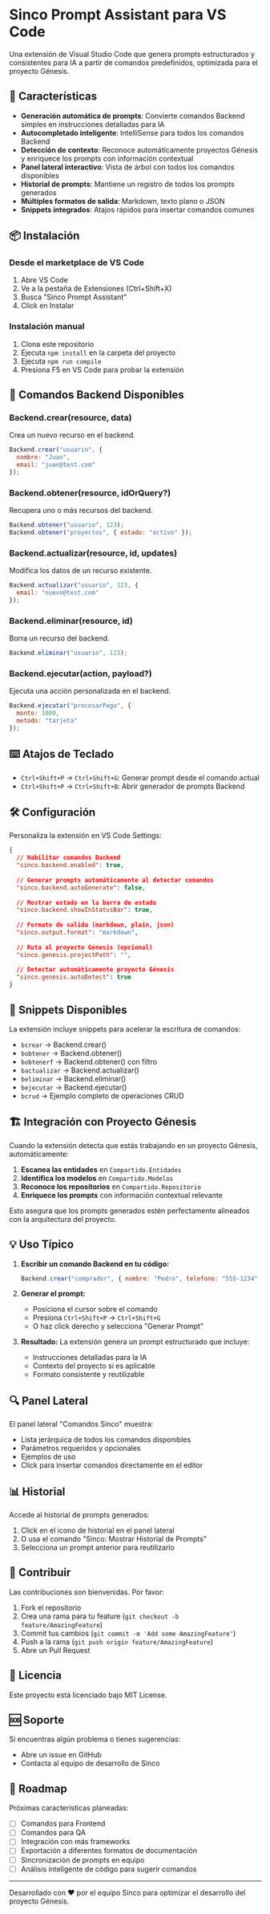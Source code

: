 # Sinco Prompt Assistant para VS Code

Una extensión de Visual Studio Code que genera prompts estructurados y consistentes para IA a partir de comandos predefinidos, optimizada para el proyecto Génesis.

## 🚀 Características

- **Generación automática de prompts**: Convierte comandos Backend simples en instrucciones detalladas para IA
- **Autocompletado inteligente**: IntelliSense para todos los comandos Backend
- **Detección de contexto**: Reconoce automáticamente proyectos Génesis y enriquece los prompts con información contextual
- **Panel lateral interactivo**: Vista de árbol con todos los comandos disponibles
- **Historial de prompts**: Mantiene un registro de todos los prompts generados
- **Múltiples formatos de salida**: Markdown, texto plano o JSON
- **Snippets integrados**: Atajos rápidos para insertar comandos comunes

## 📦 Instalación

### Desde el marketplace de VS Code
1. Abre VS Code
2. Ve a la pestaña de Extensiones (Ctrl+Shift+X)
3. Busca "Sinco Prompt Assistant"
4. Click en Instalar

### Instalación manual
1. Clona este repositorio
2. Ejecuta `npm install` en la carpeta del proyecto
3. Ejecuta `npm run compile`
4. Presiona F5 en VS Code para probar la extensión

## 🎯 Comandos Backend Disponibles

### Backend.crear(resource, data)
Crea un nuevo recurso en el backend.

```javascript
Backend.crear("usuario", { 
  nombre: "Juan", 
  email: "juan@test.com" 
});
```

### Backend.obtener(resource, idOrQuery?)
Recupera uno o más recursos del backend.

```javascript
Backend.obtener("usuario", 123);
Backend.obtener("proyectos", { estado: "activo" });
```

### Backend.actualizar(resource, id, updates)
Modifica los datos de un recurso existente.

```javascript
Backend.actualizar("usuario", 123, { 
  email: "nuevo@test.com" 
});
```

### Backend.eliminar(resource, id)
Borra un recurso del backend.

```javascript
Backend.eliminar("usuario", 123);
```

### Backend.ejecutar(action, payload?)
Ejecuta una acción personalizada en el backend.

```javascript
Backend.ejecutar("procesarPago", { 
  monto: 1000, 
  metodo: "tarjeta" 
});
```

## ⌨️ Atajos de Teclado

- `Ctrl+Shift+P` → `Ctrl+Shift+G`: Generar prompt desde el comando actual
- `Ctrl+Shift+P` → `Ctrl+Shift+B`: Abrir generador de prompts Backend

## 🛠️ Configuración

Personaliza la extensión en VS Code Settings:

```json
{
  // Habilitar comandos Backend
  "sinco.backend.enabled": true,
  
  // Generar prompts automáticamente al detectar comandos
  "sinco.backend.autoGenerate": false,
  
  // Mostrar estado en la barra de estado
  "sinco.backend.showInStatusBar": true,
  
  // Formato de salida (markdown, plain, json)
  "sinco.output.format": "markdown",
  
  // Ruta al proyecto Génesis (opcional)
  "sinco.genesis.projectPath": "",
  
  // Detectar automáticamente proyecto Génesis
  "sinco.genesis.autoDetect": true
}
```

## 📝 Snippets Disponibles

La extensión incluye snippets para acelerar la escritura de comandos:

- `bcrear` → Backend.crear()
- `bobtener` → Backend.obtener()
- `bobtenerf` → Backend.obtener() con filtro
- `bactualizar` → Backend.actualizar()
- `beliminar` → Backend.eliminar()
- `bejecutar` → Backend.ejecutar()
- `bcrud` → Ejemplo completo de operaciones CRUD

## 🏗️ Integración con Proyecto Génesis

Cuando la extensión detecta que estás trabajando en un proyecto Génesis, automáticamente:

1. **Escanea las entidades** en `Compartido.Entidades`
2. **Identifica los modelos** en `Compartido.Modelos`
3. **Reconoce los repositorios** en `Compartido.Repositorio`
4. **Enriquece los prompts** con información contextual relevante

Esto asegura que los prompts generados estén perfectamente alineados con la arquitectura del proyecto.

## 💡 Uso Típico

1. **Escribir un comando Backend en tu código:**
   ```javascript
   Backend.crear("comprador", { nombre: "Pedro", telefono: "555-1234" });
   ```

2. **Generar el prompt:**
   - Posiciona el cursor sobre el comando
   - Presiona `Ctrl+Shift+P` → `Ctrl+Shift+G`
   - O haz click derecho y selecciona "Generar Prompt"

3. **Resultado:**
   La extensión genera un prompt estructurado que incluye:
   - Instrucciones detalladas para la IA
   - Contexto del proyecto si es aplicable
   - Formato consistente y reutilizable

## 🔍 Panel Lateral

El panel lateral "Comandos Sinco" muestra:
- Lista jerárquica de todos los comandos disponibles
- Parámetros requeridos y opcionales
- Ejemplos de uso
- Click para insertar comandos directamente en el editor

## 📊 Historial

Accede al historial de prompts generados:
1. Click en el icono de historial en el panel lateral
2. O usa el comando "Sinco: Mostrar Historial de Prompts"
3. Selecciona un prompt anterior para reutilizarlo

## 🤝 Contribuir

Las contribuciones son bienvenidas. Por favor:
1. Fork el repositorio
2. Crea una rama para tu feature (`git checkout -b feature/AmazingFeature`)
3. Commit tus cambios (`git commit -m 'Add some AmazingFeature'`)
4. Push a la rama (`git push origin feature/AmazingFeature`)
5. Abre un Pull Request

## 📄 Licencia

Este proyecto está licenciado bajo MIT License.

## 🆘 Soporte

Si encuentras algún problema o tienes sugerencias:
- Abre un issue en GitHub
- Contacta al equipo de desarrollo de Sinco

## 🎉 Roadmap

Próximas características planeadas:
- [ ] Comandos para Frontend
- [ ] Comandos para QA
- [ ] Integración con más frameworks
- [ ] Exportación a diferentes formatos de documentación
- [ ] Sincronización de prompts en equipo
- [ ] Análisis inteligente de código para sugerir comandos

---

Desarrollado con ❤️ por el equipo Sinco para optimizar el desarrollo del proyecto Génesis.